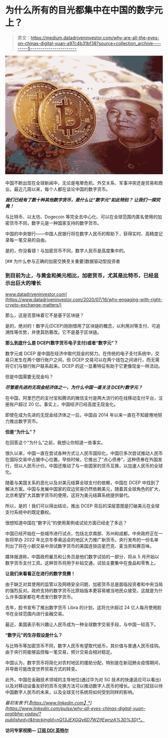 # 为什么所有的目光都集中在中国的数字元上？

> 原文：<https://medium.datadriveninvestor.com/why-are-all-the-eyes-on-chinas-digital-yuan-a97c4b31bf38?source=collection_archive---------5----------------------->

![](img/690b5da438a168d1490ad8d078e02fba.png)

中国不断出现在全球新闻中，无论是电晕危机、外交关系、军事冲突还是贸易和商业。最近几周以来，每个人都在谈论中国的数字货币。

***我们已经有了数十种其他数字货币，是什么让“数字元”如此特别？* *让我们一探究竟！***

与比特币、以太坊、Dogecoin 等完全去中心化、可以在全球范围内匿名使用的加密货币不同，数字元是一种国家支持的数字货币。

中国的中央银行——中国人民银行将在数字人民币的帮助下，获得实时、高精度记录每一笔交易的自由。

是的，你没看错！与加密货币不同，数字人民币是高度集中的。

[](https://www.datadriveninvestor.com/2020/07/16/why-engaging-with-right-crypto-exchange-matters/) [## 为什么参与正确的加密交换至关重要|数据驱动型投资者

### 到目前为止，与黄金和美元相比，加密货币，尤其是比特币，已经显示出巨大的增长

www.datadriveninvestor.com](https://www.datadriveninvestor.com/2020/07/16/why-engaging-with-right-crypto-exchange-matters/) 

那么，这是否意味着它不是基于区块链？

是的，绝对的！数字元(DCEP)刚刚借用了区块链的概念，以利用对等支付、可追溯性等优势，并使其防篡改。它不是基于区块链。

**那么到底什么是 DCEP(数字货币电子支付)或者“数字元”？**

数字元或 DCEP 是中国在经济中取代现金的努力。在传统的电子支付系统中，交易只发生在两个银行账户之间，但 DCEP 交易可以在两个钱包之间进行，而无需将它们与银行账户联系起来。DCEP 的这一显著特征有助于它更像现金一样流动。

但是中国需要无现金吗？

***尽管是先进的无现金经济体之一，为什么中国一直关注 DCEP/数字元？***

在中国，阿里巴巴的支付宝和腾讯的微信支付是两大流行的在线移动支付平台，注册账户超过 20 亿。事实上，中国经济已经高度无现金化。

即使在成为先进的无现金经济体之一后，中国自 2014 年以来一直在不知疲倦地努力推出数字货币。

**但是“为什么”？**

在回答这个“为什么”之前，我想让你知道一些事实。

很久以来，中国一直在尝试各种方式让人民币国际化。中国已多次尝试推动人民币在国际交易中占据中心位置。早些时候，它推出了“点心债券”，这种债券在外国发行，但以人民币计价。中国还推动了与一些国家的货币互换，以加速人民币的全球化。

随着与美国关系的恶化以及对美元结算全球支付的依赖，中国在 DCEP 中找到了解决方案。中国与发展中国家的双边贸易仍然依赖美元，随着其全球角色的扩大，北京希望扩大其数字货币的使用，这将为美元结算系统提供替代。

所以，是的！我们可以得出结论，推出 DCEP 背后的深层意图是打破美元在全球支付系统中的既定霸权。

很想知道中国在“数字元”的使用案例或试验方面已经走了多远？

中国已经开始在一些城市进行试点，包括北京南部、苏州和成都。中央政府正在一些将举办 2022 年北京冬季奥运会的地区大力推广新货币。央行发布的一份名单列出了将在小额交易中测试数字货币的美国连锁店星巴克、麦当劳和赛百味。

媒体报道称，中国政府雇员和公务员是他们数字试验的一部分，将从 5 月开始以数字货币支付工资。这种货币将用于补贴交通，试验主要集中在食品和零售上。

**让我们来看看正在进行的数字竞赛！**

由于缺乏对其使用的监管以及网络安全问题，加密货币总是面临投资者和中央当局的强烈反对。政府支持的数字货币比原始版本更容易被当地民众接受。这就是为什么许多国家都在考虑发行数字货币。

去年，脸书宣布了推出数字货币 Libra 的计划，这将允许超过 24 亿人每月使用脸书在全球范围内进行金融交易。

最近，美国表示有兴趣让人民币成为一种全球数字交易手段，与中国一较高下。

**“数字元”的生存假设是什么？**

与比特币等加密货币不同，数字人民币有望取代纸币，其价值与普通人民币挂钩。由于央行将能够监控每一笔交易，预计交易会相对稳定。

中国认为，数字货币将简化对农村地区的援助分配，特别是在新冠肺炎疫情期间，并导致可能改变世界贸易方式的转变。

此外，中国在金融技术领域的主导地位(通过华为对 5G 技术的快速适应可以看出)以及对移动设备友好的货币兑换方法可以推动数字人民币的增长。让我们拭目以待中国数字人民币的未来，以及全球支付系统将如何受到同样的影响。

*最初发表于*[*【https://www.linkedin.com】*](https://www.linkedin.com/pulse/why-all-eyes-chinas-digital-yuan-pratibha-yadav/?published=t&trackingId=nQ13JEXGQy6D7WZifEwnzA%3D%3D)*。*

**访问专家视图—** [**订阅 DDI 英特尔**](https://datadriveninvestor.com/ddi-intel)
